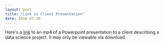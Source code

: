```yaml
---
layout: post
title: "Link to Client Presentation"
date: 2018-07-30
---
```

Here's a 
[link]({{https://rossbrownphd.github.io}}/assets/03_Presentation_Sample.mp4)
to an mp4 of a Powerpoint presentation to a client describing a data science project. 
It may only be viewable via download.

